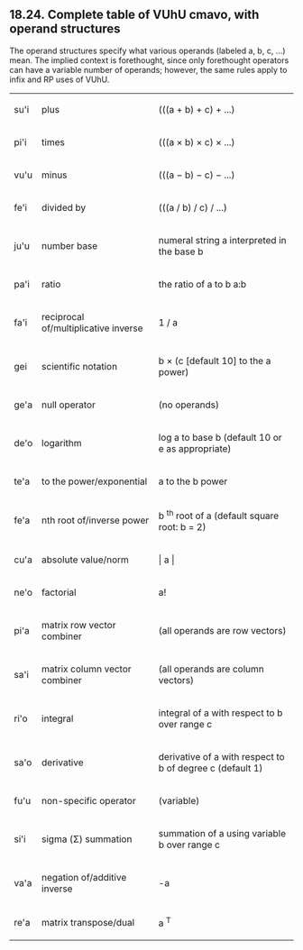 <a id="section-vuhu"></a>18.24. <a id="c18s24"></a>Complete table of VUhU cmavo, with operand structures
--------------------------------------------------------------------------------------------------------

The operand structures specify what various operands (labeled a, b, c, ...) mean. The implied context is forethought, since only forethought operators can have a variable number of operands; however, the same rules apply to infix and RP uses of VUhU.<a id="id-1.19.26.2.1" class="indexterm"></a>

<table class="cmavo-list"><colgroup></colgroup><tbody><tr class="cmavo-entry"><td class="selmaho"><p class="selmaho">su'i</p></td><td class="description"><p class="description">plus</p></td><td class="description"><p class="description"><span class="mathphrase">(((a + b) + c) + ...)</span></p></td></tr><tr class="cmavo-entry"><td class="selmaho"><p class="selmaho">pi'i</p></td><td class="description"><p class="description">times</p></td><td class="description"><p class="description"><span class="mathphrase">(((a × b) × c) × ...)</span></p></td></tr><tr class="cmavo-entry"><td class="selmaho"><p class="selmaho">vu'u</p></td><td class="description"><p class="description">minus</p></td><td class="description"><p class="description"><span class="mathphrase">(((a − b) − c) − ...)</span></p></td></tr><tr class="cmavo-entry"><td class="selmaho"><p class="selmaho">fe'i</p></td><td class="description"><p class="description">divided by</p></td><td class="description"><p class="description"><span class="mathphrase">(((a / b) / c) / ...)</span></p></td></tr><tr class="cmavo-entry"><td class="selmaho"><p class="selmaho">ju'u</p></td><td class="description"><p class="description">number base</p></td><td class="description"><p class="description">numeral string <span class="mathphrase">a</span> interpreted in the base <span class="mathphrase">b</span></p></td></tr><tr class="cmavo-entry"><td class="selmaho"><p class="selmaho">pa'i</p></td><td class="description"><p class="description">ratio</p></td><td class="description"><p class="description">the ratio of <span class="mathphrase">a</span> to <span class="mathphrase">b</span> a:b</p></td></tr><tr class="cmavo-entry"><td class="selmaho"><p class="selmaho">fa'i</p></td><td class="description"><p class="description">reciprocal of/multiplicative inverse</p></td><td class="description"><p class="description"><span class="mathphrase">1 / a</span></p></td></tr><tr class="cmavo-entry"><td class="selmaho"><p class="selmaho">gei</p></td><td class="description"><p class="description">scientific notation</p></td><td class="description"><p class="description">b × (c [default 10] to the <span class="mathphrase">a</span> power)</p></td></tr><tr class="cmavo-entry"><td class="selmaho"><p class="selmaho">ge'a</p></td><td class="description"><p class="description">null operator</p></td><td class="description"><p class="description">(no operands)</p></td></tr><tr class="cmavo-entry"><td class="selmaho"><p class="selmaho">de'o</p></td><td class="description"><p class="description">logarithm</p></td><td class="description"><p class="description">log <span class="mathphrase">a</span> to base <span class="mathphrase">b</span> (default 10 or <span class="mathphrase">e</span> as appropriate)</p></td></tr><tr class="cmavo-entry"><td class="selmaho"><p class="selmaho">te'a</p></td><td class="description"><p class="description">to the power/exponential</p></td><td class="description"><p class="description"><span class="mathphrase">a</span> to the <span class="mathphrase">b</span> power</p></td></tr><tr class="cmavo-entry"><td class="selmaho"><p class="selmaho">fe'a</p></td><td class="description"><p class="description">nth root of/inverse power</p></td><td class="description"><p class="description">b <sup>th</sup> root of a (default square root: b = 2)</p></td></tr><tr class="cmavo-entry"><td class="selmaho"><p class="selmaho">cu'a</p></td><td class="description"><p class="description">absolute value/norm</p></td><td class="description"><p class="description"><span class="mathphrase">| a |</span></p></td></tr><tr class="cmavo-entry"><td class="selmaho"><p class="selmaho">ne'o</p></td><td class="description"><p class="description">factorial</p></td><td class="description"><p class="description">a!</p></td></tr><tr class="cmavo-entry"><td class="selmaho"><p class="selmaho">pi'a</p></td><td class="description"><p class="description">matrix row vector combiner</p></td><td class="description"><p class="description">(all operands are row vectors)</p></td></tr><tr class="cmavo-entry"><td class="selmaho"><p class="selmaho">sa'i</p></td><td class="description"><p class="description">matrix column vector combiner</p></td><td class="description"><p class="description">(all operands are column vectors)</p></td></tr><tr class="cmavo-entry"><td class="selmaho"><p class="selmaho">ri'o</p></td><td class="description"><p class="description">integral</p></td><td class="description"><p class="description">integral of a with respect to b over range c</p></td></tr><tr class="cmavo-entry"><td class="selmaho"><p class="selmaho">sa'o</p></td><td class="description"><p class="description">derivative</p></td><td class="description"><p class="description">derivative of a with respect to b of degree c (default 1)</p></td></tr><tr class="cmavo-entry"><td class="selmaho"><p class="selmaho">fu'u</p></td><td class="description"><p class="description">non-specific operator</p></td><td class="description"><p class="description">(variable)</p></td></tr><tr class="cmavo-entry"><td class="selmaho"><p class="selmaho">si'i</p></td><td class="description"><p class="description">sigma (Σ) summation</p></td><td class="description"><p class="description">summation of a using variable b over range c</p></td></tr><tr class="cmavo-entry"><td class="selmaho"><p class="selmaho">va'a</p></td><td class="description"><p class="description">negation of/additive inverse</p></td><td class="description"><p class="description">-a</p></td></tr><tr class="cmavo-entry"><td class="selmaho"><p class="selmaho">re'a</p></td><td class="description"><p class="description">matrix transpose/dual</p></td><td class="description"><p class="description"><span class="mathphrase">a <sup>T</sup></span></p></td></tr></tbody></table>